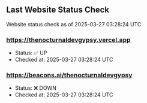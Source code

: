 ## Last Website Status Check

<!-- GitHub Action will update the section below -->
Website status check as of 2025-03-27 03:28:24 UTC

### https://thenocturnaldevgypsy.vercel.app
- Status: ✅ UP
- Checked at: 2025-03-27 03:28:24 UTC

### https://beacons.ai/thenocturnaldevgypsy
- Status: ❌ DOWN
- Checked at: 2025-03-27 03:28:24 UTC


<!-- End of GitHub Action update section -->
